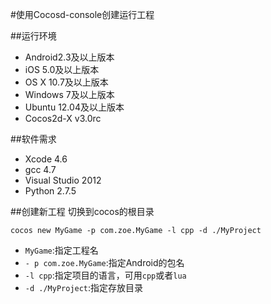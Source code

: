 #使用Cocosd-console创建运行工程

##运行环境

- Android2.3及以上版本
- iOS 5.0及以上版本
- OS X 10.7及以上版本
- Windows 7及以上版本
- Ubuntu 12.04及以上版本
- Cocos2d-X v3.0rc

##软件需求

- Xcode 4.6
- gcc 4.7
- Visual Studio 2012
- Python 2.7.5


##创建新工程
切换到cocos的根目录
```
cocos new MyGame -p com.zoe.MyGame -l cpp -d ./MyProject
```
- `MyGame`:指定工程名
- `- p com.zoe.MyGame`:指定Android的包名
- `-l cpp`:指定项目的语言，可用`cpp`或者`lua`
- `-d ./MyProject`:指定存放目录

